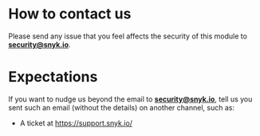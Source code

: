 # How to contact us

Please send any issue that you feel affects the security of this module to
**security@snyk.io**.

# Expectations

If you want to
nudge us beyond the email to **security@snyk.io**, tell us you sent such an email (without the details) on another
channel, such as:

* A ticket at https://support.snyk.io/